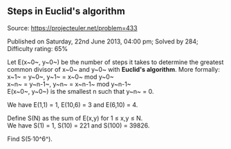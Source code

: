 Steps in Euclid's algorithm
---------------------------

Source: https://projecteuler.net/problem=433

Published on Saturday, 22nd June 2013, 04:00 pm; Solved by 284;
Difficulty rating: 65%

Let E(x~0~, y~0~) be the number of steps it takes to determine the
greatest common divisor of x~0~ and y~0~ with **Euclid's algorithm**.
More formally:\
x~1~ = y~0~, y~1~ = x~0~ mod y~0~\
x~n~ = y~n-1~, y~n~ = x~n-1~ mod y~n-1~\
 E(x~0~, y~0~) is the smallest n such that y~n~ = 0.

We have E(1,1) = 1, E(10,6) = 3 and E(6,10) = 4.

Define S(N) as the sum of E(x,y) for 1 ≤ x,y ≤ N.\
 We have S(1) = 1, S(10) = 221 and S(100) = 39826.

Find S(5·10^6^).
